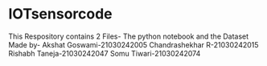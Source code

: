# IOTsensorcode
This Respository contains 2 Files- The python notebook and the Dataset
Made by-
Akshat Goswami-21030242005
Chandrashekhar R-21030242015
Rishabh Taneja-21030242047
Somu Tiwari-21030242074

